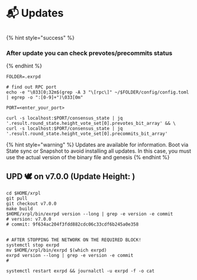 # 📬 Updates

##

{% hint style="success" %}
### After update you can check prevotes/precommits status
{% endhint %}

```shell
FOLDER=.exrpd

# find out RPC port
echo -e "\033[0;32m$(grep -A 3 "\[rpc\]" ~/$FOLDER/config/config.toml | egrep -o ":[0-9]+")\033[0m"

PORT=<enter_your_port>

curl -s localhost:$PORT/consensus_state | jq '.result.round_state.height_vote_set[0].prevotes_bit_array' && \
curl -s localhost:$PORT/consensus_state | jq '.result.round_state.height_vote_set[0].precommits_bit_array'
```



{% hint style="warning" %}
Updates are available for information. Boot via State sync or Snapshot to avoid installing all updates. In this case, you must use the actual version of the binary file and genesis
{% endhint %}

## UPD 🕊 on v7.0.0 (Update Height: )

```shell
cd $HOME/xrpl
git pull
git checkout v7.0.0
make build
$HOME/xrpl/bin/exrpd version --long | grep -e version -e commit
# version: v7.0.0
# commit: 9f634ac204f3fdd882cdc06c33cdf6b245a0e358


# AFTER STOPPING THE NETWORK ON THE REQUIRED BLOCK!
systemctl stop exrpd
mv $HOME/xrpl/bin/exrpd $(which exrpd)
exrpd version --long | grep -e version -e commit
#

systemctl restart exrpd && journalctl -u exrpd -f -o cat
```
